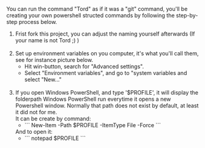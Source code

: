 You can run the command "Tord" as if it was a "git" command, you'll be creating your own powershell structed commands by following the step-by-step process below.

<ol>
  <li>
    Frist fork this project, you can adjust the naming yourself afterwards (If your name is not Tord ;) )<br/> <br/>
  </li>
  <li>
    Set up environment variables on you computer, it's what you'll call them, see for instance picture below.
    <ul>
      <li>
        Hit win-button, search for "Advanced settings".
      </li>
      <li>
        Select "Environment variables", and go to "system variables and select "New..."
      </li>
    </ul>
    <br/>
  </li>
  <li>
    If you open Windows PowerShell, and type '$PROFILE', it will display the folderpath Windows PowerShell run everytime it opens a new Powershell window. Normally that path does not exist by default, at least it did not for me. <br/>It can be create by command:
    <ul>
      <li>
        ```
        New-Item -Path $PROFILE -ItemType File -Force
        ```
      </li>
    </ul>
    And to open it:
    <ul>
      <li>
        ```
        notepad $PROFILE
        ```
      </li>
    </ul>
  </li>
</ol>
